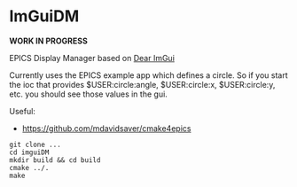 ImGuiDM
=======

**WORK IN PROGRESS**

EPICS Display Manager based on [Dear ImGui](https://github.com/ocornut/imgui)

Currently uses the EPICS example app which defines a circle. So if you start 
the ioc that provides $USER:circle:angle, $USER:circle:x, $USER:circle:y, etc. 
you should see those values in the gui. 

Useful: 

- https://github.com/mdavidsaver/cmake4epics


```
git clone ...
cd imguiDM
mkdir build && cd build
cmake ../.
make
```
